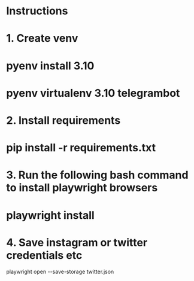 # Instructions

# 1. Create venv

# pyenv install 3.10

# pyenv virtualenv 3.10 telegrambot

# 2. Install requirements

# pip install -r requirements.txt

# 3. Run the following bash command to install playwright browsers

# playwright install

# 4. Save instagram or twitter credentials etc

playwright open --save-storage twitter.json
